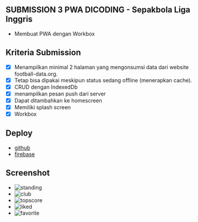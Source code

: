 ## SUBMISSION 3 PWA DICODING - Sepakbola Liga Inggris
- Membuat PWA dengan Workbox

## Kriteria Submission
- [x] Menampilkan minimal 2 halaman yang mengonsumsi data dari website football-data.org.
- [x] Tetap bisa dipakai meskipun status sedang offline (menerapkan cache).
- [x] CRUD dengan IndexedDb
- [x] menampilkan pesan push dari server
- [x] Dapat ditambahkan ke homescreen
- [x] Memiliki splash screen
- [x] Workbox

## Deploy
* [github](https://iqballa24.github.io/Workbox-API-Football/)
* [firebase](https://epl-news-4a383.web.app/)

## Screenshot
* ![standing](https://user-images.githubusercontent.com/57162533/104830536-acb68d80-58b2-11eb-8a2c-fa04c08b8d58.PNG)
* ![club](https://user-images.githubusercontent.com/57162533/104830632-0fa82480-58b3-11eb-9e59-ece77f130f5f.PNG)
* ![topscore](https://user-images.githubusercontent.com/57162533/104830635-13d44200-58b3-11eb-86f1-f8a0d5c2423c.PNG)
* ![liked](https://user-images.githubusercontent.com/57162533/104830640-16369c00-58b3-11eb-9710-196b3b3a42b4.PNG)
* ![favorite](https://user-images.githubusercontent.com/57162533/104830641-1767c900-58b3-11eb-9a15-6830221808cb.PNG)
